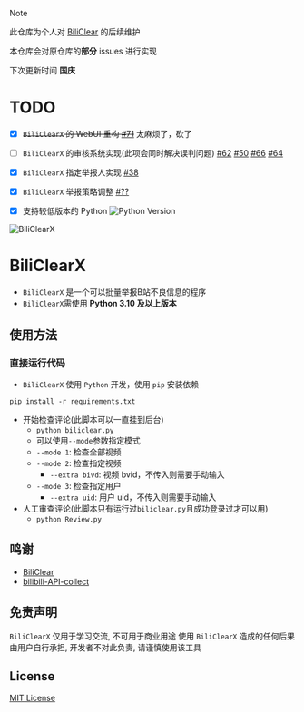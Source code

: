 > [!Note]
> 此仓库为个人对 [BiliClear](https://github.com/qaqFei/BiliClear) 的后续维护
> 
> 本仓库会对原仓库的**部分** issues 进行实现
>
> 下次更新时间 **国庆**


# TODO
- [x]  ~~`BiliClearX` 的 WebUI 重构 [#71](https://github.com/qaqFei/BiliClear/issues/71)~~ 太麻烦了，砍了
- [ ] `BiliClearX` 的审核系统实现(此项会同时解决误判问题) [#62](https://github.com/qaqFei/BiliClear/issues/62) [#50](https://github.com/qaqFei/BiliClear/issues/50) [#66](https://github.com/qaqFei/BiliClear/issues/66) [#64](https://github.com/qaqFei/BiliClear/issues/64)
- [x] `BiliClearX` 指定举报人实现 [#38](https://github.com/qaqFei/BiliClear/issues/38)
- [x] `BiliClearX` 举报策略调整 [#??](#)
- [x] 支持较低版本的 Python ![Python Version](https://img.shields.io/badge/Python%20Version-%3E%3D3.10-blue)


![BiliClearX](https://socialify.git.ci/molanp/BiliClearX/image?description=1&descriptionEditable=Report%20violating%20Bilibili%20users%20in%20batches.&font=Jost&forks=1&issues=1&language=1&name=1&owner=1&pattern=Charlie%20Brown&pulls=1&stargazers=1&theme=Auto)

# BiliClearX

- `BiliClearX` 是一个可以批量举报B站不良信息的程序
- `BiliClearX`需使用 **Python 3.10 及以上版本**

## 使用方法
### 直接运行代码
- `BiliClearX` 使用 `Python` 开发，使用 `pip` 安装依赖
```shell
pip install -r requirements.txt
```
- 开始检查评论(此脚本可以一直挂到后台)
    - `python biliclear.py`
    - 可以使用`--mode`参数指定模式
    - `--mode 1`: 检查全部视频
    - `--mode 2`: 检查指定视频
        - `--extra bivd`: 视频 bvid，不传入则需要手动输入
    - `--mode 3`: 检查指定用户
        - `--extra uid`: 用户 uid，不传入则需要手动输入
- 人工审查评论(此脚本只有运行过`biliclear.py`且成功登录过才可以用)
    - `python Review.py`

## 鸣谢

- [BiliClear](https://github.com/qaqFei/BiliClear)
- [bilibili-API-collect](https://github.com/SocialSisterYi/bilibili-API-collect)

## 免责声明

`BiliClearX` 仅用于学习交流, 不可用于商业用途
使用 `BiliClearX` 造成的任何后果由用户自行承担, 开发者不对此负责, 请谨慎使用该工具


## License

[MIT License](LICENSE)
